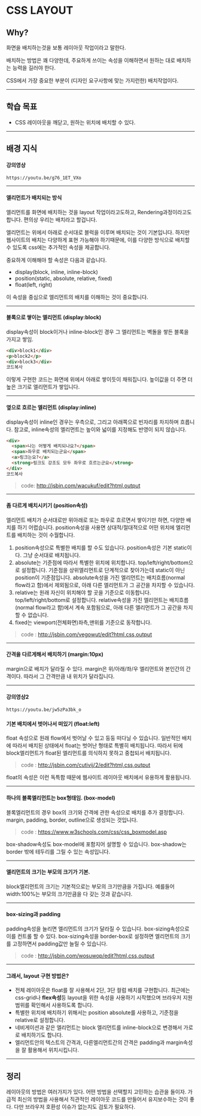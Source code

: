 # CSS LAYOUT

## Why?

화면을 배치하는것을 보통 레이아웃 작업이라고 말한다.

배치하는 방법은 꽤 다양한데, 주요하게 쓰이는 속성을 이해하면서 원하는 대로 배치하는 능력을 길러야 한다.

CSS에서 가장 중요한 부분이 (디자인 요구사항에 맞는 가지런한) 배치작업이다.

------

## 학습 목표

- CSS 레이아웃을 깨닫고, 원하는 위치에 배치할 수 있다.

------

## 배경 지식

#### 강의영상

```video
https://youtu.be/g76_1ET_VXo
```

------

#### 엘리먼트가 배치되는 방식

엘리먼트를 화면에 배치하는 것을 layout 작업이라고도하고,
Rendering과정이라고도 합니다.
편의상 우리는 배치라고 할겁니다.

엘리먼트는 위에서 아래로 순서대로 블럭을 이루며 배치되는 것이 기본입니다.
하지만 웹사이트의 배치는 다양하게 표현 가능해야 하기때문에, 이를 다양한 방식으로 배치할 수 있도록 css에는 추가적인 속성을 제공합니다.

중요하게 이해해야 할 속성은 다음과 같습니다.

- display(block, inline, inline-block)
- position(static, absolute, relative, fixed)
- float(left, right)

이 속성을 중심으로 엘리먼트의 배치를 이해하는 것이 중요합니다.

------

#### 블록으로 쌓이는 엘리먼트 (display:block)

display속성이 block이거나 inline-block인 경우 그 엘리먼트는 벽돌을 쌓든 블록을 가지고 쌓임.

```html
<div>block1</div>
<p>block2</p>
<div>block3</div>
코드복사
```

이렇게 구현한 코드는 화면에 위에서 아래로 쌓이듯이 채워집니다.
높이값을 더 주면 더 높은 크기로 엘리먼트가 쌓입니다.

------

#### 옆으로 흐르는 엘리먼트 (display:inline)

display속성이 inline인 경우는 우측으로, 그리고 아래쪽으로 빈자리를 차지하며 흐릅니다.
참고로, inline속성의 엘리먼트는 높이와 넓이를 지정해도 반영이 되지 않습니다.

```html
<div>
  <span>나는 어떻게 배치되나요?</span>
  <span>좌우로 배치되는군요</span>
  <a>링크는요?</a>
  <strong>링크도 강조도 모두 좌우로 흐르는군요</strong>
</div>
코드복사
```

> code: http://jsbin.com/wacukuf/edit?html,output

------

#### 좀 다르게 배치시키기 (position속성)

엘리먼트 배치가 순서대로만 위아래로 또는 좌우로 흐르면서 쌓이기만 하면, 다양한 배치를 하기 어렵습니다.
position속성을 사용면 상대적/절대적으로 어떤 위치에 엘리먼트를 배치하는 것이 수월합니다.

1. position속성으로 특별한 배치를 할 수도 있습니다.
   position속성은 기본 static이다. 그냥 순서대로 배치됩니다.
2. absolute는 기준점에 따라서 특별한 위치에 위치합니다.
   top/left/right/bottom으로 설정합니다.
   기준점을 상위엘리먼트로 단계적으로 찾아가는데 static이 아닌 position이 기준점입니다.
   absolute속성을 가진 엘리먼트는 배치흐름(normal flow라고 함)에서 제외됨으로, 아래 다른 엘리먼트가 그 공간을 차지할 수 있습니다.
3. relative는 원래 자신이 위치해야 할 곳을 기준으로 이동합니다.
   top/left/right/bottom로 설정합니다.
   relative속성을 가진 엘리먼트는 배치흐름(normal flow라고 함)에서 계속 포함됨으로, 아래 다른 엘리먼트가 그 공간을 차지할 수 없습니다.
4. fixed는 viewport(전체화면)좌측,맨위를 기준으로 동작합니다.

> code : http://jsbin.com/vegowut/edit?html,css,output

------

#### 간격을 다르게해서 배치하기 (margin:10px)

margin으로 배치가 달라질 수 있다. margin은 위/아래/좌/우 엘리먼트와 본인간의
간격이다. 따라서 그 간격만큼 내 위치가 달라집니다.

------

#### 강의영상2

```video
https://youtu.be/jw5zPa3bk_o
```

#### 기본 배치에서 벗어나서 떠있기 (float:left)

float 속성으로 원래 flow에서 벗어날 수 있고 둥둥 떠다닐 수 있습니다.
일반적인 배치에 따라서 배치된 상태에서 float는 벗어난 형태로 특별히 배치됩니다. 따라서
뒤에 block엘리먼트가 float된 엘리먼트를 의식하지 못하고 중첩되서 배치됩니다.

> code : http://jsbin.com/cutivij/2/edit?html,css,output

float의 속성은 이런 독특함 때문에 웹사이트 레이아웃 배치에서 유용하게 활용됩니다.

------

#### 하나의 블록엘리먼트는 box형태임. (box-model)

블록엘리먼트의 경우 box의 크기와 간격에 관한 속성으로 배치를 추가 결정합니다.
margin, padding, border, outline으로 생성되는 것입니다.

> code : https://www.w3schools.com/css/css_boxmodel.asp

box-shadow속성도 box-model에 포함지어 설명할 수 있습니다.
box-shadow는 border 밖에 테두리를 그릴 수 있는 속성입니다.

------

#### 엘리먼트의 크기는 부모의 크기가 기본.

block엘리먼트의 크기는 기본적으로는 부모의 크기만큼을 가집니다.
예를들어 width:100%는 부모의 크기만큼을 다 갖는 것과 같습니다.

------

#### box-sizing과 padding

padding속성을 늘리면 엘리먼트의 크기가 달라질 수 있습니다.
box-sizing속성으로 이를 컨트롤 할 수 있다. box-sizing속성을 border-box로 설정하면
엘리먼트의 크기를 고정하면서 padding값만 늘릴 수 있습니다.

> code : http://jsbin.com/wosuwop/edit?html,css,output

------

#### 그래서, layout 구현 방법은?

- 전체 레이아웃은 float를 잘 사용해서 2단, 3단 컬럼 배치를 구현합니다. 최근에는 css-grid나 **flex속성**등 layout을 위한 속성을 사용하기 시작했으며 브라우저 지원범위를 확인해서 사용하도록 합니다.
- 특별한 위치에 배치하기 위해서는 position absolute를 사용하고, 기준점을 relative로 설정합니다.
- 네비게이션과 같은 엘리먼트는 block 엘리먼트를 inline-block으로 변경해서 가로로 배치하기도 합니다.
- 엘리먼트안의 텍스트의 간격과, 다른엘리먼트간의 간격은 padding과 margin속성을 잘 활용해서 위치시킵니다.

------

## 정리

레이아웃의 방법은 여러가지가 있다. 어떤 방법을 선택할지 고민하는 습관을 들이자.
가급적 최신의 방법을 사용해서 직관적인 레이아웃 코드를 만들어서 유지보수하는 것이 좋다.
다만 브라우저 호환성 이슈가 없는지도 검토가 필요하다.